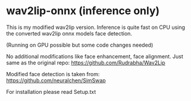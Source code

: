 # wav2lip-onnx (inference only)
This is my modified wav2lip version.
Inference is quite fast on CPU using the converted wav2lip onnx models face detection.

(Running on GPU possible but some code changes needed)

No additional modifications like face enhancement, face alignment.
Just same as the original repo: https://github.com/Rudrabha/Wav2Lip

Modified face detection is taken from: https://github.com/neuralchen/SimSwap

For installation please read Setup.txt
